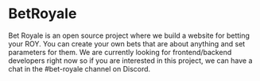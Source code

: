 # BetRoyale

Bet Royale is an open source project where we build a website for betting your ROY. You can create your own bets that are about anything and set parameters for them. We are currently looking for frontend/backend developers right now so if you are interested in this project, we can have a chat in the #bet-royale channel on Discord.
